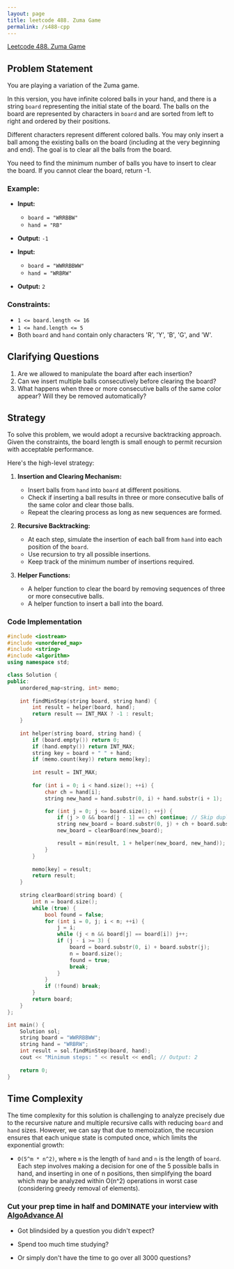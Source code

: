 ```yaml
---
layout: page
title: leetcode 488. Zuma Game
permalink: /s488-cpp
---
```

[Leetcode 488. Zuma Game](https://algoadvance.github.io/algoadvance/l488)
## Problem Statement

You are playing a variation of the Zuma game. 

In this version, you have infinite colored balls in your hand, and there is a string `board` representing the initial state of the board. The balls on the board are represented by characters in `board` and are sorted from left to right and ordered by their positions. 

Different characters represent different colored balls. You may only insert a ball among the existing balls on the board (including at the very beginning and end). The goal is to clear all the balls from the board. 

You need to find the minimum number of balls you have to insert to clear the board. If you cannot clear the board, return -1.

### Example:
- **Input:**
  - `board = "WRRBBW"`
  - `hand = "RB"`
- **Output:** `-1`
  
- **Input:**
  - `board = "WWRRBBWW"`
  - `hand = "WRBRW"`
- **Output:** `2`

### Constraints:
- `1 <= board.length <= 16`
- `1 <= hand.length <= 5`
- Both `board` and `hand` contain only characters 'R', 'Y', 'B', 'G', and 'W'.

## Clarifying Questions

1. Are we allowed to manipulate the board after each insertion?
2. Can we insert multiple balls consecutively before clearing the board?
3. What happens when three or more consecutive balls of the same color appear? Will they be removed automatically?

## Strategy

To solve this problem, we would adopt a recursive backtracking approach. Given the constraints, the board length is small enough to permit recursion with acceptable performance.

Here's the high-level strategy:
1. **Insertion and Clearing Mechanism:**
   - Insert balls from `hand` into `board` at different positions.
   - Check if inserting a ball results in three or more consecutive balls of the same color and clear those balls.
   - Repeat the clearing process as long as new sequences are formed.
   
2. **Recursive Backtracking:**
   - At each step, simulate the insertion of each ball from `hand` into each position of the `board`.
   - Use recursion to try all possible insertions.
   - Keep track of the minimum number of insertions required.

3. **Helper Functions:**
   - A helper function to clear the board by removing sequences of three or more consecutive balls.
   - A helper function to insert a ball into the board.

### Code Implementation

```cpp
#include <iostream>
#include <unordered_map>
#include <string>
#include <algorithm>
using namespace std;

class Solution {
public:
    unordered_map<string, int> memo;
    
    int findMinStep(string board, string hand) {
        int result = helper(board, hand);
        return result == INT_MAX ? -1 : result;
    }
    
    int helper(string board, string hand) {
        if (board.empty()) return 0;
        if (hand.empty()) return INT_MAX;
        string key = board + " " + hand;
        if (memo.count(key)) return memo[key];
        
        int result = INT_MAX;
        
        for (int i = 0; i < hand.size(); ++i) {
            char ch = hand[i];
            string new_hand = hand.substr(0, i) + hand.substr(i + 1);

            for (int j = 0; j <= board.size(); ++j) {
                if (j > 0 && board[j - 1] == ch) continue; // Skip duplicates
                string new_board = board.substr(0, j) + ch + board.substr(j);
                new_board = clearBoard(new_board);

                result = min(result, 1 + helper(new_board, new_hand));
            }
        }
        
        memo[key] = result;
        return result;
    }
    
    string clearBoard(string board) {
        int n = board.size();
        while (true) {
            bool found = false;
            for (int i = 0, j; i < n; ++i) {
                j = i;
                while (j < n && board[j] == board[i]) j++;
                if (j - i >= 3) {
                    board = board.substr(0, i) + board.substr(j);
                    n = board.size();
                    found = true;
                    break;
                }
            }
            if (!found) break;
        }
        return board;
    }
};

int main() {
    Solution sol;
    string board = "WWRRBBWW";
    string hand = "WRBRW";
    int result = sol.findMinStep(board, hand);
    cout << "Minimum steps: " << result << endl; // Output: 2
    
    return 0;
}
```

## Time Complexity

The time complexity for this solution is challenging to analyze precisely due to the recursive nature and multiple recursive calls with reducing `board` and `hand` sizes. However, we can say that due to memoization, the recursion ensures that each unique state is computed once, which limits the exponential growth:

- `O(5^m * n^2)`, where `m` is the length of `hand` and `n` is the length of `board`. Each step involves making a decision for one of the 5 possible balls in hand, and inserting in one of n positions, then simplifying the board which may be analyzed within O(n^2) operations in worst case (considering greedy removal of elements).


### Cut your prep time in half and DOMINATE your interview with [AlgoAdvance AI](https://algoAdvance.com)

- Got blindsided by a question you didn't expect?

- Spend too much time studying?

- Or simply don't have the time to go over all 3000 questions?

